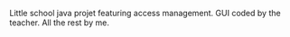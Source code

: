 Little school java projet featuring access management. GUI coded by the teacher. All the rest by me. 
